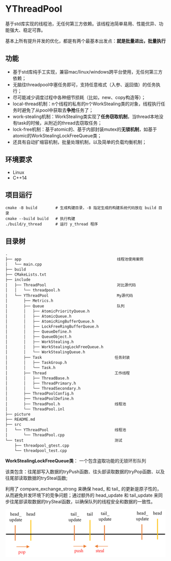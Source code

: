 # YThreadPool

基于std库实现的线程池，无任何第三方依赖。该线程池简单易用、性能优异、功能强大、稳定可靠。

基本上所有提升并发的优化，都是有两个最基本出发点：**就是批量进出，批量执行**

## 功能

* 基于std库纯手工实现，兼容mac/linux/windows跨平台使用，无任何第三方依赖；
* 无脑往threadpool中塞任务即可，支持任意格式（入参、返回值）的任务执行；
* 尽可能减少调度过程中各种细节损耗（比如，new、copy构造等）；
* local-thread机制：n个线程的私有的n个WorkStealing类的对象，线程执行任务时避免了从pool中获取去**争抢**任务了；
* work-stealing机制：WorkStealing类实现了**任务窃取机制**，当thread本地没有task的时候，从附近的thread去窃取任务；
* lock-free机制：基于atomic的、基于内部封装mutex的**无锁机制**，如基于atomic的WorkStealingLockFreeQueue类；
* 还具有自动扩缩容机制，批量处理机制，以及简单的负载均衡机制； 

## 环境要求

* Linux
* C++14

## 项目运行

	cmake -B build        # 生成构建目录，-B 指定生成的构建系统代码放在 build 目录
	cmake --build build   # 执行构建
	./build/y_thread      # 运行 y_thread 程序

## 目录树

```
.
├── app                                          线程池使用案例
│   └── main.cpp
├── build
├── CMakeLists.txt
├── include
│   ├── ThreadPool                               对比源代码
│   │   └── threadpool.h
│   └── YThreadPool                              My源代码
│       ├── Metrics.h
│       ├── Queue                                队列
│       │   ├── AtomicPriorityQueue.h            
│       │   ├── AtomicQueue.h
│       │   ├── AtomicRingBufferQueue.h
│       │   ├── LockFreeRingBufferQueue.h
│       │   ├── QueueDefine.h
│       │   ├── QueueObject.h
│       │   ├── WorkStealing.h
│       │   ├── WorkStealingLockFreeQueue.h
│       │   └── WorkStealingQueue.h
│       ├── Task                                任务封装
│       │   ├── TaskGroup.h
│       │   └── Task.h
│       ├── Thread                              工作线程
│       │   ├── ThreadBase.h
│       │   ├── ThreadPrimary.h
│       │   └── ThreadSecondary.h
│       ├── ThreadPoolConfig.h                
│       ├── ThreadPoolDefine.h
│       ├── ThreadPool.h                        线程池
│       └── ThreadPool.inl
├── picture
├── README.md
├── src
│   └── YThreadPool                             线程池
│       └── ThreadPool.cpp              
└── test                                        测试
    ├── threadpool_gtest.cpp
    └── threadpool_test.cpp

```



**WorkStealingLockFreeQueue类**： 一个包含盗取功能的无锁环形队列

​        该类包含：往尾部写入数据的tryPush函数、往头部读取数据的tryPop函数、以及往尾部读取数据的trySteal函数;

利用了 compare_exchange_strong 来确保 head_ 和 tail_ 的更新是原子性的，从而避免并发环境下的竞争问题；通过额外的 head_update 和 tail_update 来同步往尾部读取数据的trySteal函数，以确保队列的线程安全和数据的一致性。



![1](\picture\1.png)
